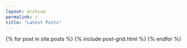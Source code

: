 ```yaml
---
layout: archive
permalink: /
title: "Latest Posts"
---
```



<div class="tiles">
{% for post in site.posts %}
	{% include post-grid.html %}
{% endfor %}
</div><!-- /.tiles -->
